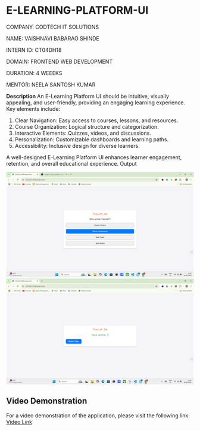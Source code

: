 # E-LEARNING-PLATFORM-UI

COMPANY: CODTECH IT SOLUTIONS

NAME: VAISHNAVI BABARAO SHINDE

INTERN ID: CT04DH18

DOMAIN: FRONTEND WEB DEVELOPMENT

DURATION: 4 WEEEKS

MENTOR: NEELA SANTOSH KUMAR

**Description**
An E-Learning Platform UI should be intuitive, visually appealing, and user-friendly, providing an engaging learning experience. Key elements include:

1. Clear Navigation: Easy access to courses, lessons, and resources.
2. Course Organization: Logical structure and categorization.
3. Interactive Elements: Quizzes, videos, and discussions.
4. Personalization: Customizable dashboards and learning paths.
5. Accessibility: Inclusive design for diverse learners.

A well-designed E-Learning Platform UI enhances learner engagement, retention, and overall educational experience.
Output

![image alt](https://github.com/CTT-Vaishnavi/INTERACTIVE-QUIZ-APPLICATION/blob/main/output1.png?raw=true)
![image alt](https://github.com/CTT-Vaishnavi/INTERACTIVE-QUIZ-APPLICATION/blob/main/output.png?raw=true)

## Video Demonstration
For a video demonstration of the application, please visit the following link: [Video Link](https://ctt-vaishnavi.github.io/INTERACTIVE-QUIZ-APPLICATION/)


